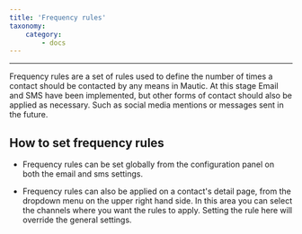 ```yaml
---
title: 'Frequency rules'
taxonomy:
    category:
        - docs
---
```


---
Frequency rules are a set of rules used to define the number of times a contact should be contacted by any means in Mautic. At this stage Email and SMS have been implemented, but other forms of contact should also be applied as necessary. Such as social media mentions or messages sent in the future.

## How to set frequency rules

- Frequency rules can be set globally from the configuration panel on both the email and sms settings.

- Frequency rules can also be applied on a contact's detail page, from the dropdown menu on the upper right hand side. In this area you can select the channels where you want the rules to apply. Setting the rule here will override the general settings.

